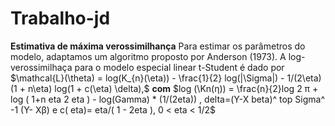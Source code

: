 # Trabalho-jd

**Estimativa de máxima verossimilhança**
Para estimar os parâmetros do modelo, adaptamos um algoritmo proposto por Anderson (1973). A log-verossimilhaça para o modelo especial linear t-Student é dado por
$\mathcal{L}(\theta) = log(K_{n}(\eta)) - \frac{1}{2}  log(|\Sigma|) - 1/(2\eta)  (1 + n\eta)  log(1 + c(\eta)  \delta),$
 **com** $log (\Kn(η)) = \frac{n}{2}log 2 π + log ( 1+n eta 2 eta ) - log(Gamma) * (1/(2eta)) , delta=(Y-X beta)^ top Sigma^ -1 (Y- Χβ) e c( eta)= eta/( 1 - 2eta ), 0 < eta < 1/2$
